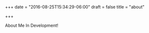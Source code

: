 +++
date = "2016-08-25T15:34:29-06:00"
draft = false
title = "about"

+++

About Me In Development!
